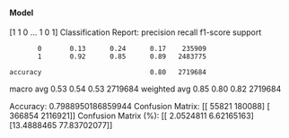 #### Model
[1 1 0 ... 1 0 1]
Classification Report:
              precision    recall  f1-score   support

           0       0.13      0.24      0.17    235909
           1       0.92      0.85      0.89   2483775

    accuracy                           0.80   2719684
   macro avg       0.53      0.54      0.53   2719684
weighted avg       0.85      0.80      0.82   2719684

Accuracy: 0.7988950186859944
Confusion Matrix:
[[  55821  180088]
 [ 366854 2116921]]
Confusion Matrix (%):
[[ 2.0524811   6.62165163]
 [13.4888465  77.83702077]]
